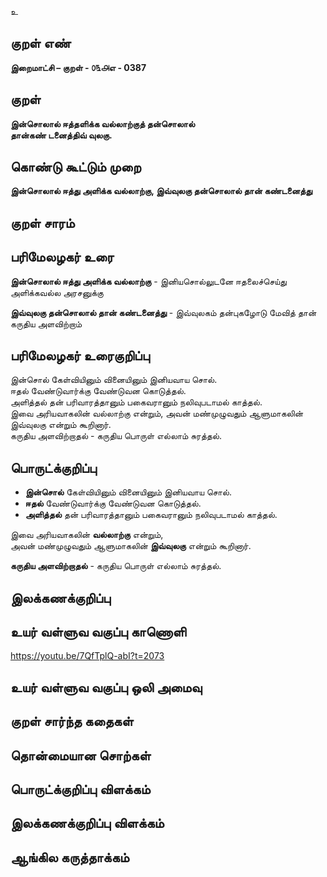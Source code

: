 உ

## குறள் எண் 

**இறைமாட்சி – குறள் - ௦௩௮எ - 0387**  

## குறள் 

**இன்சொலால் ஈத்தளிக்க வல்லாற்குத் தன்சொலால்  
தான்கண் டனைத்திவ் வுலகு.**

## கொண்டு கூட்டும் முறை

**இன்சொலால் ஈத்து அளிக்க வல்லாற்கு, இவ்வுலகு தன்சொலால் தான் கண்டனைத்து**

## குறள் சாரம் 


## பரிமேலழகர் உரை

**இன்சொலால் ஈத்து அளிக்க வல்லாற்கு** - இனியசொல்லுடனே ஈதலைச்செய்து அளிக்கவல்ல அரசனுக்கு  

**இவ்வுலகு தன்சொலால் தான் கண்டனைத்து** - இவ்வுலகம் தன்புகழோடு மேவித் தான் கருதிய அளவிற்றாம் 

## பரிமேலழகர் உரைகுறிப்பு   

இன்சொல் கேள்வியினும் வினையினும் இனியவாய சொல்.  
ஈதல் வேண்டுவார்க்கு வேண்டுவன கொடுத்தல்.  
அளித்தல் தன் பரிவாரத்தானும் பகைவரானும் நலிவுபடாமல் காத்தல்.  
இவை அரியவாகலின் வல்லாற்கு என்றும், அவன் மண்முழுவதும் ஆளுமாகலின் இவ்வுலகு என்றும் கூறினார்.  
கருதிய அளவிற்றாதல் - கருதிய பொருள் எல்லாம் சுரத்தல்.    

## பொருட்க்குறிப்பு 

* **இன்சொல்** கேள்வியினும் வினையினும் இனியவாய சொல்.  
* **ஈதல்** வேண்டுவார்க்கு வேண்டுவன கொடுத்தல்.  
* **அளித்தல்** தன் பரிவாரத்தானும் பகைவரானும் நலிவுபடாமல் காத்தல்.  

இவை அரியவாகலின் **வல்லாற்கு** என்றும்,  
அவன் மண்முழுவதும் ஆளுமாகலின் **இவ்வுலகு** என்றும் கூறினார்.  

**கருதிய அளவிற்றாதல்** - கருதிய பொருள் எல்லாம் சுரத்தல்.   

## இலக்கணக்குறிப்பு  


## உயர் வள்ளுவ வகுப்பு காணொளி

https://youtu.be/7QfTplQ-abI?t=2073

## உயர் வள்ளுவ வகுப்பு ஒலி அமைவு 

 
## குறள் சார்ந்த கதைகள் 


## தொன்மையான சொற்கள்


## பொருட்க்குறிப்பு விளக்கம்


## இலக்கணக்குறிப்பு விளக்கம்


## ஆங்கில கருத்தாக்கம் 


